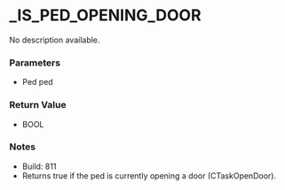 # _IS_PED_OPENING_DOOR

No description available.

### Parameters
* Ped ped

### Return Value
* BOOL

### Notes
* Build: 811
* Returns true if the ped is currently opening a door (CTaskOpenDoor).

